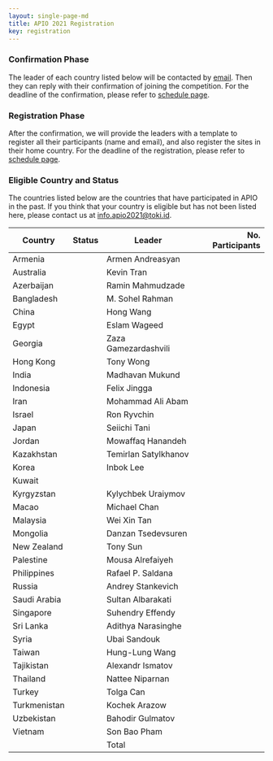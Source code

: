 ```yaml
---
layout: single-page-md
title: APIO 2021 Registration
key: registration
---
```


### Confirmation Phase
The leader of each country listed below will be contacted by [email](mailto:info.apio2021@iatoki.id).
Then they can reply with their confirmation of joining the competition.
For the deadline of the confirmation, please refer to [schedule page](schedule).

### Registration Phase
After the confirmation, we will provide the leaders with a template to register all their participants (name and email), and also register the sites in their home country.
For the deadline of the registration, please refer to [schedule page](schedule).

### Eligible Country and Status
The countries listed below are the countries that have participated in APIO in the past.
If you think that your country is eligible but has not been listed here, please contact us at [info.apio2021@toki.id](mailto:info.apio2021@toki.id).

| Country | Status | Leader | No. Participants |
|---------|--------|--------|-----------------:|
| Armenia      | <span class="status-cm"></span> | Armen Andreasyan       |   |
| Australia    | <span class="status-co"></span> | Kevin Tran             |   |
| Azerbaijan   | <span class="status-co"></span> | Ramin Mahmudzade       |   |
| Bangladesh   | <span class="status-cm"></span> | M. Sohel Rahman        |   |
| China        | <span class="status-co"></span> | Hong Wang              |   |
| Egypt        | <span class="status-cm"></span> | Eslam Wageed           |   |
| Georgia      | <span class="status-cm"></span> | Zaza Gamezardashvili   |   |
| Hong Kong    | <span class="status-co"></span> | Tony Wong              |   |
| India        | <span class="status-co"></span> | Madhavan Mukund        |   |
| Indonesia    | <span class="status-co"></span> | Felix Jingga           |   |
| Iran         | <span class="status-cm"></span> | Mohammad Ali Abam      |   |
| Israel       | <span class="status-cm"></span> | Ron Ryvchin            |   |
| Japan        | <span class="status-cm"></span> | Seiichi Tani           |   |
| Jordan       | <span class="status-co"></span> | Mowaffaq Hanandeh      |   |
| Kazakhstan   | <span class="status-co"></span> | Temirlan Satylkhanov   |   |
| Korea        | <span class="status-cm"></span> | Inbok Lee              |   |
| Kuwait       | <span class="status-nc"></span> |                        |   |
| Kyrgyzstan   | <span class="status-cm"></span> | Kylychbek Uraiymov     |   |
| Macao        | <span class="status-cm"></span> | Michael Chan           |   |
| Malaysia     | <span class="status-cm"></span> | Wei Xin Tan            |   |
| Mongolia     | <span class="status-co"></span> | Danzan Tsedevsuren     |   |
| New Zealand  | <span class="status-cm"></span> | Tony Sun               |   |
| Palestine    | <span class="status-cm"></span> | Mousa Alrefaiyeh       |   |
| Philippines  | <span class="status-co"></span> | Rafael P. Saldana      |   |
| Russia       | <span class="status-co"></span> | Andrey Stankevich      |   |
| Saudi Arabia | <span class="status-cm"></span> | Sultan Albarakati      |   |
| Singapore    | <span class="status-cm"></span> | Suhendry Effendy       |   |
| Sri Lanka    | <span class="status-co"></span> | Adithya Narasinghe     |   |
| Syria        | <span class="status-cm"></span> | Ubai Sandouk           |   |
| Taiwan       | <span class="status-cm"></span> | Hung-Lung Wang         |   |
| Tajikistan   | <span class="status-cm"></span> | Alexandr Ismatov       |   |
| Thailand     | <span class="status-co"></span> | Nattee Niparnan        |   |
| Turkey       | <span class="status-cm"></span> | Tolga Can              |   |
| Turkmenistan | <span class="status-cm"></span> | Kochek Arazow          |   |
| Uzbekistan   | <span class="status-cm"></span> | Bahodir Gulmatov       |   |
| Vietnam      | <span class="status-co"></span> | Son Bao Pham           |   |
|              |                                 | Total                  |   |
